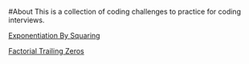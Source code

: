 #About
This is a collection of coding challenges to practice for coding interviews.

[Exponentiation By Squaring](exponentiation_by_squaring)

[Factorial Trailing Zeros](factorial_trailing_zeros)
